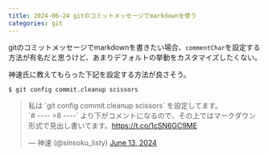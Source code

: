 ```yaml
---
title: 2024-06-24 gitのコミットメッセージでmarkdownを使う
categories: git
---
```


gitのコミットメッセージでmarkdownを書きたい場合、`commentChar`を設定する方法が有名だと思うけど、あまりデフォルトの挙動をカスタマイズしたくない。

神速氏に教えてもらった下記を設定する方法が良さそう。

```console
$ git config commit.cleanup scissors
```

<blockquote class="twitter-tweet"><p lang="ja" dir="ltr">私は `git config commit.cleanup scissors` を設定してます。<br>`# ---- &gt;8 ----` より下がコメントになるので、その上ではマークダウン形式で見出し書いてます。<a href="https://t.co/1cSN6GC9ME">https://t.co/1cSN6GC9ME</a></p>&mdash; 神速 (@sinsoku_listy) <a href="https://twitter.com/sinsoku_listy/status/1801081050887770208?ref_src=twsrc%5Etfw">June 13, 2024</a></blockquote> <script async src="https://platform.twitter.com/widgets.js" charset="utf-8"></script>
